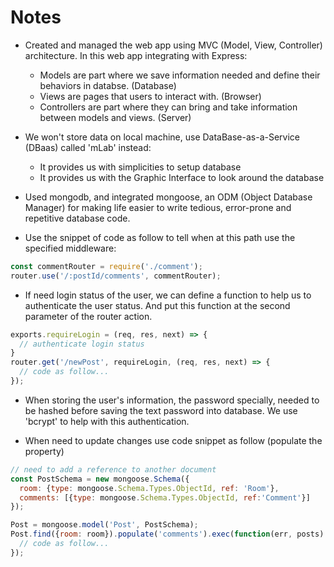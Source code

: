# Notes
- Created and managed the web app using MVC (Model, View, Controller) architecture. In this web app integrating with Express:
  - Models are part where we save information needed and define their behaviors in databse. (Database)
  - Views are pages that users to interact with. (Browser)
  - Controllers are part where they can bring and take information between models and views. (Server)

- We won't store data on local machine, use DataBase-as-a-Service (DBaas) called 'mLab' instead:
  - It provides us with simplicities to setup database
  - It provides us with the Graphic Interface to look around the database

- Used mongodb, and integrated mongoose, an ODM (Object Database Manager) for making life easier to write tedious, error-prone and repetitive database code.

- Use the snippet of code as follow to tell when at this path use the specified middleware:
```javascript
const commentRouter = require('./comment');
router.use('/:postId/comments', commentRouter);
```
- If need login status of the user, we can define a function to help us to authenticate the user status. And put this function at the second parameter of the router action.
```javascript
exports.requireLogin = (req, res, next) => {
  // authenticate login status
}
router.get('/newPost', requireLogin, (req, res, next) => {
  // code as follow...
});
```

- When storing the user's information, the password specially, needed to be hashed before saving the text password into database. We use 'bcrypt' to help with this authentication.

- When need to update changes use code snippet as follow (populate the property)
```javascript
// need to add a reference to another document
const PostSchema = new mongoose.Schema({
  room: {type: mongoose.Schema.Types.ObjectId, ref: 'Room'},
  comments: [{type: mongoose.Schema.Types.ObjectId, ref:'Comment'}]
});

Post = mongoose.model('Post', PostSchema);
Post.find({room: room}).populate('comments').exec(function(err, posts) {
  // code as follow...
});
```
